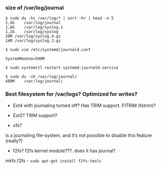 ### size of /var/log/journal

```
$ sudo du -hs /var/log/* | sort -hr | head -n 5
2,4G	/var/log/journal
1,8G	/var/log/syslog.1
1,2G	/var/log/syslog
20M	/var/log/syslog.4.gz
14M	/var/log/syslog.3.gz
```

```
$ sudo vim /etc/systemd/journald.conf

SystemMaxUse=500M

$ sudo systemctl restart systemd-journald.service

$ sudo du -sh /var/log/journal/
489M	/var/log/journal/
```

### Best filesystem for /var/logs? Optimized for writes?

* Ext4 with journaling turned off? Has TRIM support. FITRIM (fstrim)?

* Ext2? TRIM support?

* xfs? 

is a journaling file-system, and it’s not possible to disable this feature (really?)

* f2fs? f2fs kernel module???. does it has journal?

mkfs.f2fs - `sudo apt-get install f2fs-tools`